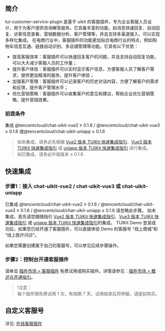 ## 简介
tui-customer-service-plugin 是基于 uikit 的客服插件，专为企业客服人员设计，用于为客户提供咨询解答服务。它具备丰富的功能，如消息快速回复、自动回复、访客信息查看、营销数据分析、客户管理等，并且支持多渠道接入，可以实现多样化集成。 在电商行业中，客服插件的功能更加贴合电商行业的特点，例如购物车信息互通、链接自动识别、多店铺管理等功能。它具有以下优势：
 - 提高客服效率：客服插件可以快速回复客户的问题，并且支持自动回复功能，可以大大减少客服人员的工作量；
 - 提升客户体验：客服插件可以实时显示客户信息，方便客服人员了解客户需求，提供更加精准的服务，提升客户体验；
 - 加强客户管理：客服插件可以记录客户的历史对话内容，方便了解客户的需求和反馈，提升客户管理水平；
 - 优化营销策略：客服插件可以收集客户的意见和建议，帮助企业优化营销策略，提升营销效果。


### 前提条件
集成 @tencentcloud/chat-uikit-vue2 ≥ 0.1.6 / @tencentcloud/chat-uikit-vue3 ≥ 0.1.6 或@tencentcloud/chat-uikit-uniapp
 ≥ 0.1.6
> 如未集成，请务必先根据 [Vue2 版本 TUIKit 快速集成指引](https://cloud.tencent.com/document/product/269/68493)、[Vue3 版本 TUIKit 快速集成指引](https://cloud.tencent.com/document/product/269/68493) 或 [uniapp 版本 TUIKit 快速集成指引](https://cloud.tencent.com/document/product/269/64507) 进行集成。<br />
> 如已集成，请务必升级版本 ≥ 0.1.6.


## 快速集成

### 步骤1：接入 chat-uikit-vue2 / chat-uikit-vue3 或 chat-uikit-uniapp

已集成  @tencentcloud/chat-uikit-vue2 ≥ 0.1.6 / @tencentcloud/chat-uikit-vue3 ≥ 0.1.6 / @tencentcloud/chat-uikit-uniapp ≥ 0.1.6 请忽略此步骤。
如未集成，首先请您跟随指引 [Vue2 版本 TUIKit 快速集成指引](https://cloud.tencent.com/document/product/269/68493)、[Vue3 版本 TUIKit 快速集成指引](https://cloud.tencent.com/document/product/269/68493) 或 [uniapp 版本 TUIKit 快速集成指引](https://cloud.tencent.com/document/product/269/64507)的集成。
TUIKit Demo 登录成功后，如果您已经开通了客服插件，可以直接体验 Demo 的客服号 “线上商城”和 “线上医疗问诊”。

如果您需要创建属于自己的客服号，可以参见后续步骤操作。


### 步骤2：控制台开通客服插件

请单击 [插件市场 > 客服插件](https://console.cloud.tencent.com/im/plugin/DesKKit) 免费试用或购买插件。详情请参见：[插件市场 > 概述与开通指引](https://cloud.tencent.com/document/product/269/92648)。

>!注意：<br/>
    每个插件限免费试用 1 次，有效期 7 天，试用结束后将停服，请提前购买。


## 自定义客服号
详见: [在线客服插件](https://cloud.tencent.com/document/product/269/102783)